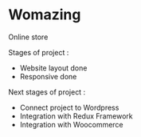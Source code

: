 # Womazing
Online store

Stages of project :
- Website layout done
- Responsive done

Next stages of project :

- Connect project to Wordpress
- Integration with Redux Framework
- Integration with Woocommerce
